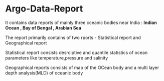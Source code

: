 # Argo-Data-Report
<p>It contains data reports of mainly three cceanic bodies near India : <b>Indian Ocean , Bay of Bengal , Arabian Sea</b></p>
<p>The report primarily contains of two rports - Statistical report and Geographical report</p>
<p>Statistical report consists desrciptive and quantile statistics of ocean parameters like temperature,pressure and salinity</p>
<p>Geographical reports consists of map of the OCean body and a multi layer depth analysis(MLD) of oceanic body</p>
